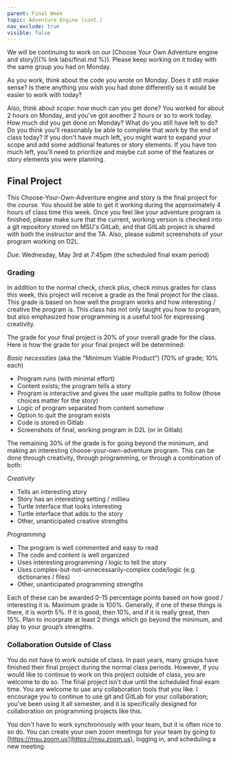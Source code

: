 ```yaml
---
parent: Final Week
topic: Adventure Engine (cont.)
nav_exclude: true
visible: false
---
```


We will be continuing to work on our [Choose Your Own Adventure engine and story]({% link labs/final.md %}).  Please
keep working on it today with the same group you had on Monday.

As you work, think about the code you wrote on Monday.  Does it still make sense?  Is there anything you wish you had
done differently so it would be easier to work with today?

Also, think about *scope*: how much can you get done?  You worked for about 2 hours on Monday, and you've got another 2
hours or so to work today.  How much did you get done on Monday?  What do you still have left to do?  Do you think
you'll reasonably be able to complete that work by the end of class today? If you don't have much left, you might want
to expand your scope and add some addtional features or story elements.  If you have too much left, you'll need to
prioritize and maybe cut some of the features or story elements you were planning.

## Final Project

This Choose-Your-Own-Adventure engine and story is the final project for the course.  You should be able to get it
working during the approximately 4 hours of class time this week. Once you feel like your adventure program is finished,
please make sure that the current, working version is checked into a git repository stored on MSU's GitLab, and that GitLab
project is shared with both the instructor and the TA.  Also, please submit screenshots of your program working on D2L.

*Due*: Wednesday, May 3rd at 7:45pm (the scheduled final exam period)

### Grading 

In addition to the normal check, check plus, check minus grades for class this week, this project will receive a grade
as the final project for the class.   This grade is based on how well the program works and how interesting / creative
the program is. This class has not only taught you how to program, but also emphasized how programming is a useful tool
for expressing creativity.

The grade for your final project is 20% of your overall grade for the class.
Here is how the grade for your final project will be determined:

*Basic necessities* (aka the “Minimum Viable Product”) (70% of grade; 10% each)
* Program runs (with minimal effort)
* Content exists; the program tells a story
* Program is interactive and gives the user multiple paths to follow (those choices matter for the story)
* Logic of program separated from content somehow
* Option to quit the program exists
* Code is stored in Gitlab
* Screenshots of final, working program in D2L (or in Gitlab)

The remaining 30% of the grade is for going beyond the minimum, and making an interesting choose-your-own-adventure
program. This can be done through creativity, through programming, or through a combination of both:

*Creativity*
* Tells an interesting story
* Story has an interesting setting / millieu
* Turtle interface that looks  interesting 
* Turtle interface that adds to the story
* Other, unanticipated creative strengths

*Programming*
* The program is well commented and easy to read
* The code and content is well organized
* Uses interesting programming / logic to tell the story
* Uses complex-but-not-unnecessarily-complex code/logic (e.g. dictionaries / files)
* Other, unanticipated programming strengths

Each of these can be awarded 0-15 percentage points based on how good / interesting it is. Maximum grade is 100%.
Generally, if one of these things is there, it is worth 5%. If it is good, then 10%, and if it is really great, then
15%. Plan to incorprate at least 2 things which go beyond the minimum, and play to your group’s strengths.

### Collaboration Outside of Class

You do not have to work outside of class.  In past years, many groups have finished their final project during the
normal class periods.  However, if you would like to continue to work on this project outside of class, you are welcome
to do so.  The final project isn't due until the scheduled final exam time.  You are welcome to use any collaboration
tools that you like.  I encourage you to continue to use git and GitLab for your collaboration; you've been using it all
semester, and it is specifically designed for collaboration on programming projects like this.

You don't have to work synchronously with your team, but it is often nice to so do.  You can create your own zoom
meetings for your team by going to [https://msu.zoom.us](https://msu.zoom.us), logging in, and scheduling a new meeting.
<!-- Also, the common area outside of the Holden Hall classroom is also a good place to meet for group work, and might make 
work faster / easier than meeting virtually. -->

